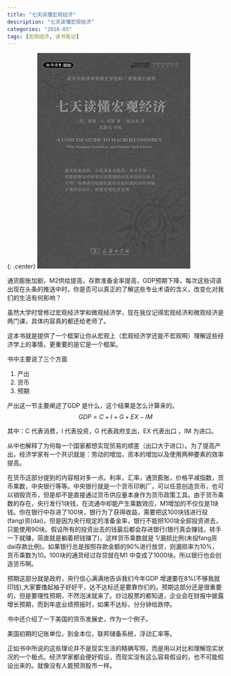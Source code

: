 ```yaml
---
title: "七天读懂宏观经济"
description: "七天读懂宏观经济"
categories: "2018-03"
tags: [宏观经济, 读书笔记]
---
```


{: .center}
![](/assets/2018-03-18-A-Concise-Guide-To-Macroeconomics.jpg)

通货膨胀加剧，M2供给提高，存款准备金率提高，GDP预期下降，每次这些词语出现在头条的推送中时，你是否可以真正的了解这些专业术语的含义，改变化对我们的生活有何影响？

虽然大学时曾修过宏观经济学和微观经济学，现在我仅记得宏观经济和微观经济是两门课，具体内容真的都还给老师了。

这本书就是提供了一个框架让你从宏观上（宏观经济学还能不宏观啊）理解这些经济学上的事情，更重要的是它是一个框架。

书中主要说了三个方面

1. 产出
2. 货币
3. 预期

产出这一节主要阐述了GDP 是什么，这个结果是怎么计算来的。
$$
GDP=C + I + G + EX - IM
$$

其中：C 代表消费，I 代表投资，G 代表政府支出，EX  代表出口 ，IM 为进口。

从中也解释了为何每一个国家都想实现贸易的顺差（出口大于进口）。为了提高产出，经济学家有一个共识就是：劳动的增加，资本的增加以及使用两种要素的效率提高。

在货币这部分提到的内容相对多一点。利率，汇率，通货膨胀，价格平减指数，货币乘数，中央银行等等。中央银行就是一个货币印刷厂，可以任意创造货币，也可以销毁货币，但是却不是直接通过货币供应量本身作为货币政策工具。由于货币乘数的存在，央行发行1块钱，在流通中却能产生乘数效应，M1增加的不仅仅是1块钱。你在银行中存进了100块，银行为了获得收益，需要把这100块钱进行投(fang)资(dai)，但是因为央行规定的准备金率，银行不能把100块全部投资进去，只能使用90块。假设所有的投资出去的钱最后都会存进银行(银行真会赚钱，转手一下就赚，简直就是躺着把钱赚了)，这样货币乘数就是 1/漏损比例(未投fang资dai存款比例)。如果银行总是按照存款金额的90%进行放贷，则漏损率为10%，货币乘数为10。100块的通货经过存贷就在M1 中变成了1000块。所以银行也会创造货币啊。

预期这部分就是政府，央行信心满满地告诉我们今年GDP 增速要在8%(不够我就印钱),大家要撸起袖子好好干，达不达标还是要靠你们的。预期这部分还是很重要的，但是要理性预期，不然泡沫就来了。炒过股票的都知道，企业会在财报中披露增长预期，而到年底业绩预报时，如果不达标，分分钟给跌停。

书中还介绍了一下美国的货币发展史，作为一个例子。

美国初期的记账单位，到金本位，联邦储备系统，浮动汇率等。

正如书中所说的这些理论并不是现实生活的精确写照，而是用以对比和理解现实状况的一个极点。经济学家都会便好假设，而现实没有这么容易假设的，也不可能假设出来的。就像没有人能预测股市一样。